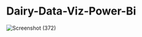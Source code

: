 # Dairy-Data-Viz-Power-Bi
![Screenshot (372)](https://github.com/user-attachments/assets/ccaf45b7-e393-4ad9-8a9f-0a8fc7d1a9f2)
